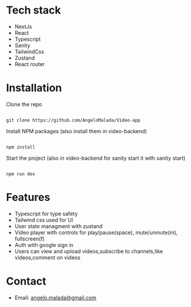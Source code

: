 # Tech stack

- NextJs
- React
- Typescript
- Sanity
- TailwindCss
- Zustand
- React router

# Installation

Clone the repo

```

git clone https://github.com/AngeloMalada/Video-app

```

Install NPM packages (also install them in video-backend)

```

npm install

```

Start the project (also in video-backend for sanity start it with sanity start)

```

npm run dev

```

# Features

- Typescript for type safety
- Tailwind css used for UI
- User state managment with zustand
- Video player with controls for play/pause(space), mute/unmute(m), fullscreen(f)
- Auth with google sign in
- Users can view and upload videos,subscribe to channels,like videos,comment on videos

# Contact

- Email: angelo.malada@gmail.com
